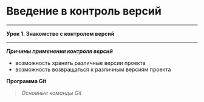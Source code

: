  

# Введение в контроль версий
---
**Урок 1. Знакомство с контролем версий**
___

***Причины применения контроля версий***
* возможность хранить различные версии проекта
* возможность возвращаться к различным версиям проекта

**Программа Git**

> *Основные команды Git*










 